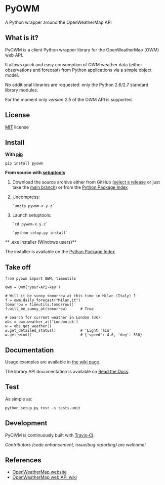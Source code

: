 PyOWM
=====
A Python wrapper around the OpenWeatherMap API

What is it?
------------
PyOWM is a client Python wrapper library for the OpenWeatherMap (OWM) web API.

It allows quick and easy consumption of OWM weather data (either observations 
and forecast) from Python applications via a simple object model.

No additional libraries are requested: only the Python 2.6/2.7 standard library modules.

For the moment only _version 2.5_ of the OWM API is supported.

License
-------
[MIT](https://github.com/csparpa/pyowm/blob/master/LICENSE) license

Install
-------
**With [pip](https://pypi.python.org/pypi/pip)**

`pip install pyowm`

**From source with [setuptools](https://pypi.python.org/pypi/setuptools)**

1. Download the source archive either from GitHub ([select a release](https://github.com/csparpa/pyowm/releases)
   or just take the [main branch](https://github.com/csparpa/pyowm/archive/master.zip))
   or from the [Python Package Index](https://pypi.python.org/pypi/pyowm) 
2. Uncompress:

       `unzip pywom-x.y.z`

3. Launch setuptools:

       `cd pywom-x.y.z`
       
       `python setup.py install`

** .exe installer (Windows users)**

The installer is available on the [Python Package Index](https://pypi.python.org/pypi/pyowm) 

Take off
--------
```
from pyowm import OWM, timeutils

owm = OWM('your-API-key')
    
# Will it be sunny tomorrow at this time in Milan (Italy) ?
f = owm.daily_forecast("Milan,it")
tomorrow = timeutils.tomorrow()
f.will_be_sunny_at(tomorrow)      # True
    
# Search for current weather in London (UK)
obs = owm.weather_at('London,uk')
w = obs.get_weather()
w.get_detailed_status()           # 'Light rain'
w.get_wind()                      # {'speed': 4.6, 'deg': 330}
```

Documentation
-------------
Usage examples are available in [the wiki page](https://github.com/csparpa/pyowm/wiki/Usage-examples).

The library API documentation is available on [Read the Docs](https://pyowm.readthedocs.org).

Test
----
As simple as:

    python setup.py test -s tests.unit

Development
-----------
PyOWM is continuously built with [Travis-CI](https://travis-ci.org/csparpa/pyowm).

_Contributors (code enhancement, issue/bug reporting) are welcome!_


References
----------
* [OpenWeatherMap website](http://openweathermap.org/)
* [OpenWeatherMap web API wiki](http://bugs.openweathermap.org/projects/api/wiki)
